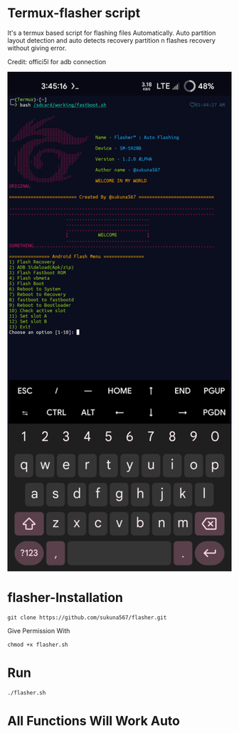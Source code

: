 # Termux-flasher script
It's a termux based script for flashing files Automatically. Auto partition layout detection and auto detects recovery partition n flashes recovery without giving error.

Credit: offici5l for adb connection


<img src="flasher.png" alt="Flasher Logo" width="520"/>

# flasher-Installation 

```
git clone https://github.com/sukuna567/flasher.git
```
Give Permission With
```
chmod +x flasher.sh
```

# Run

```
./flasher.sh
```

# All Functions Will Work Auto
